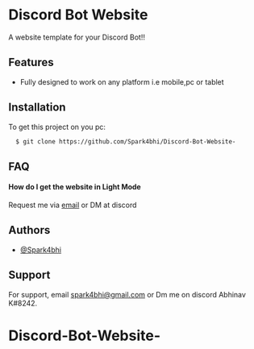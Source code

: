 
# Discord Bot Website

A website template for your Discord Bot!!


## Features

- Fully designed to work on any platform i.e mobile,pc or tablet



## Installation

To get this project on you pc: 

```bash
  $ git clone https://github.com/Spark4bhi/Discord-Bot-Website-
```
    
## FAQ

#### How do I get the website in Light Mode

Request me via [email](https://github.com/Spark4bhi) or DM at discord




## Authors

- [@Spark4bhi](https://github.com/Spark4bhi)


## Support

For support, email spark4bhi@gmail.com or Dm me on discord Abhinav K#8242.

# Discord-Bot-Website-

